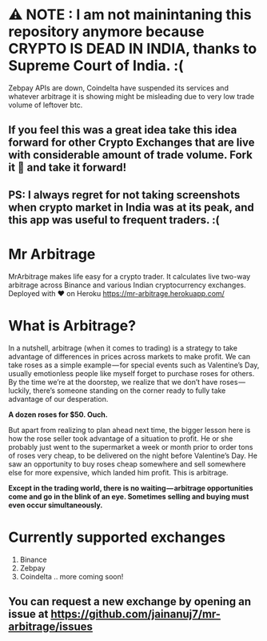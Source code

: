 # ⚠️ NOTE : I am not mainintaning this repository anymore because CRYPTO IS DEAD IN INDIA, thanks to Supreme Court of India. :(
Zebpay APIs are down, Coindelta have suspended its services and whatever arbitrage it is showing might be misleading due to very low trade  volume of leftover btc.
## If you feel this was a great idea take this idea forward for other Crypto Exchanges that are live with considerable amount of trade volume. Fork it 🍴 and take it forward!
## PS: I always regret for not taking screenshots when crypto market in India was at its peak, and this app was useful to frequent traders. :(

# Mr Arbitrage
MrArbitrage makes life easy for a crypto trader. It calculates live two-way arbitrage across Binance and various Indian cryptocurrency exchanges.
Deployed with ❤️ on Heroku
https://mr-arbitrage.herokuapp.com/

# What is Arbitrage?
In a nutshell, arbitrage (when it comes to trading) is a strategy to take advantage of differences in prices across markets to make profit. We can take roses as a simple example — for special events such as Valentine’s Day, usually emotionless people like myself forget to purchase roses for others. By the time we’re at the doorstep, we realize that we don’t have roses — luckily, there’s someone standing on the corner ready to fully take advantage of our desperation.

**A dozen roses for $50. Ouch.**

But apart from realizing to plan ahead next time, the bigger lesson here is how the rose seller took advantage of a situation to profit. He or she probably just went to the supermarket a week or month prior to order tons of roses very cheap, to be delivered on the night before Valentine’s Day. He saw an opportunity to buy roses cheap somewhere and sell somewhere else for more expensive, which landed him profit. This is arbitrage.

**Except in the trading world, there is no waiting — arbitrage opportunities come and go in the blink of an eye. Sometimes selling and buying must even occur simultaneously.**

# Currently supported exchanges
1. Binance
2. Zebpay
3. Coindelta
.. more coming soon!

## You can request a new exchange by opening an issue at https://github.com/jainanuj7/mr-arbitrage/issues
